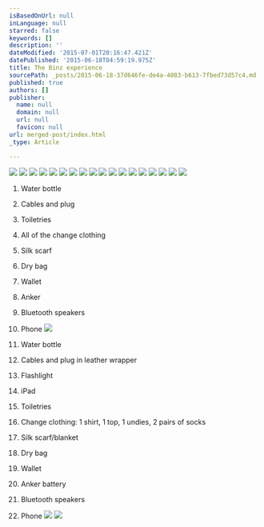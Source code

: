 ```yaml
---
isBasedOnUrl: null
inLanguage: null
starred: false
keywords: []
description: ''
dateModified: '2015-07-01T20:16:47.421Z'
datePublished: '2015-06-18T04:59:19.975Z'
title: The Binz experience
sourcePath: _posts/2015-06-18-37d646fe-de4a-4083-b613-7fbed73d57c4.md
published: true
authors: []
publisher:
  name: null
  domain: null
  url: null
  favicon: null
url: merged-post/index.html
_type: Article

---
```

![](https://the-grid-user-content.s3-us-west-2.amazonaws.com/97f95029-73c1-457a-a4dc-3a4d5e629b6e.jpg)
![](https://the-grid-user-content.s3-us-west-2.amazonaws.com/a5959e5e-7658-4d29-8beb-6f92d9739f95.jpg)
![](https://the-grid-user-content.s3-us-west-2.amazonaws.com/52b16afb-bb3a-4f7d-a997-29a338b1ba41.jpg)
![](https://the-grid-user-content.s3-us-west-2.amazonaws.com/e6f7f914-71bc-49d7-90e0-09d2d4437048.jpg)
![](https://the-grid-user-content.s3-us-west-2.amazonaws.com/c863f1a7-174d-4aa4-9a47-6b73558bb41d.jpg)
![](https://the-grid-user-content.s3-us-west-2.amazonaws.com/c1bd31da-6df1-4641-80a3-a50ff857e8ef.jpg)
![](https://the-grid-user-content.s3-us-west-2.amazonaws.com/57909f23-1886-4b74-88e3-838347b0bf66.jpg)
![](https://the-grid-user-content.s3-us-west-2.amazonaws.com/54c831b0-b3b8-42a6-be43-81fdbc76f7f7.jpg)
![](http://the-grid-user-content.s3-us-west-2.amazonaws.com/858ea323-acdc-42ac-8edf-59970230c37f.jpg)
![](http://the-grid-user-content.s3-us-west-2.amazonaws.com/9a8e6043-5dc5-4794-bff5-9e083dc64766.jpg)
![](http://the-grid-user-content.s3-us-west-2.amazonaws.com/5cf5fadb-6e96-4537-872f-9ee23cf3ea24.jpg)
![](http://the-grid-user-content.s3-us-west-2.amazonaws.com/9dde2201-21a1-4a76-bdb6-5c8aff071114.jpg)
![](http://the-grid-user-content.s3-us-west-2.amazonaws.com/4c563502-e0dd-4dba-aca8-25fcdbb5df89.jpg)
![](http://the-grid-user-content.s3-us-west-2.amazonaws.com/1a4ba579-a065-422f-9bd2-3e913c23c335.jpg)
![](http://the-grid-user-content.s3-us-west-2.amazonaws.com/f89dd9ee-7323-4d76-af34-d41b4752feca.jpg)
![](http://the-grid-user-content.s3-us-west-2.amazonaws.com/b4de4fc2-1297-46a5-9b89-9eaec9f12444.jpg)
![](http://the-grid-user-content.s3-us-west-2.amazonaws.com/359cbe10-3dde-47f1-a0ca-61e95a25f9bf.jpg)
![](http://the-grid-user-content.s3-us-west-2.amazonaws.com/0b60ba6c-f3d4-483f-aad2-2f294cb9bb27.jpg)

1. Water bottle 
2. Cables and plug 
3. Toiletries
4. All of the change clothing 
5. Silk scarf 
6. Dry bag 
7. Wallet 
8. Anker 
9. Bluetooth speakers 
10. Phone ![](https://the-grid-user-content.s3-us-west-2.amazonaws.com/0140723e-30e8-4cfa-a62e-ef2f5fc337c5.jpg)

1. Water bottle
2. Cables and plug in leather wrapper 
3. Flashlight 
4. iPad 
5. Toiletries
6. Change clothing: 1 shirt, 1 top, 1 undies, 2 pairs of socks 
7. Silk scarf/blanket 
8. Dry bag 
9. Wallet 
10. Anker battery 
11. Bluetooth speakers 
12. Phone
![](http://the-grid-user-content.s3-us-west-2.amazonaws.com/1a56fb51-5c26-4117-8c80-8bedebd276ca.jpg)
![](http://the-grid-user-content.s3-us-west-2.amazonaws.com/4ca60545-631e-4e1e-aa31-36d395490b91.jpg)